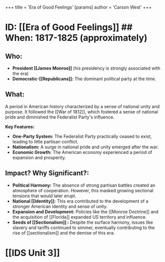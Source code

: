 +++
 title = 'Era of Good Feelings'
[params]
	author = 'Carson West'
+++
# ID: [[Era of Good Feelings]] ## When: 1817-1825 (approximately)
## Who: 
* **President [[James Monroe]]** (his presidency is strongly associated with the era)
* **Democratic-[[Republicans]]:** The dominant political party at the time.

## What: 
A period in American history characterized by a sense of national unity and purpose. It followed the [[War of 1812]], which fostered a sense of national pride and diminished the Federalist Party's influence. 

**Key Features:**
* **One-Party System:** The Federalist Party practically ceased to exist, leading to little partisan conflict.
* **Nationalism:** A surge in national pride and unity emerged after the war.
* **Economic Growth:** The American economy experienced a period of expansion and prosperity. 

## Impact? Why Significant?: 
* **Political Harmony:** The absence of strong partisan battles created an atmosphere of cooperation. However, this masked growing sectional tensions that would later erupt.
* **National [[Identity]]:** This era contributed to the development of a stronger American identity and sense of unity.
* **Expansion and Development:**  Policies like the [[Monroe Doctrine]] and the acquisition of [[Florida]] expanded US territory and influence.
* **Seeds of  [[Sectionalism]] :** Despite the surface harmony, issues like slavery and tariffs continued to simmer, eventually contributing to the rise of [[sectionalism]] and the demise of this era. 

# [[IDS Unit 3]]